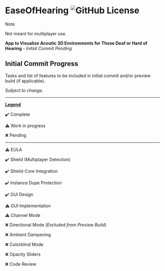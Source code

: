 

# EaseOfHearing ![GitHub License](https://img.shields.io/github/license/z3eek/easeofhearing)

> [!NOTE]
> Not meant for multiplayer use.

**App to Visualize Acoutic 3D Environments for Those Deaf or Hard of Hearing** - *Initial Commit Pending*

## Initial Commit Progress
Tasks and list of features to be included in initial commit and/or preview build (if applicable). 

*Subject to change.*
___

<ins>**Legend**</ins>

✔️ Complete	

⚠️ Work in progress

❌ Pending
___
⚠️ EULA

✔️ Shield (Multiplayer Detection)

✔️ Shield-Core Integration

✔️ Instance Dupe Protection

✔️ GUI Design

⚠️ GUI Implementation
 
⚠️ Channel Mode

❌ Directional Mode (*Excluded from Preview Build*)
 
❌ Ambient Dampening

❌ Colorblind Mode
 
❌ Opacity Sliders

❌ Code Review
